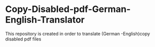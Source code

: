 # Copy-Disabled-pdf-German-English-Translator
This repository is created in order to translate (German -English)copy disabled pdf files
